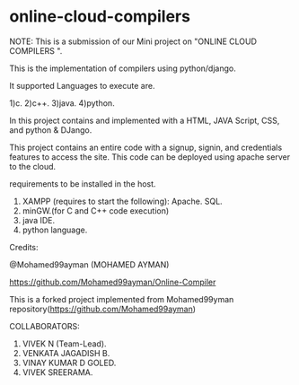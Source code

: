 # online-cloud-compilers

NOTE: This is a submission of our Mini project on "ONLINE CLOUD COMPILERS ".

This is the implementation of compilers using python/django.

It supported Languages to execute are.

1)c.
2)c++.
3)java.
4)python.

In this project contains and implemented with a HTML, JAVA Script, CSS, and python & DJango.

This project contains an entire code with a signup, signin, and credentials features to access the site.
This code can be deployed using apache server to the cloud.

requirements to be installed in the host.

1) XAMPP (requires to start the following):
    Apache.
    SQL. 
3) minGW.(for C and C++ code execution)
4) java IDE.
5) python language.

Credits:

@Mohamed99ayman (MOHAMED AYMAN)

https://github.com/Mohamed99ayman/Online-Compiler


This is a forked project implemented from Mohamed99yman repository(https://github.com/Mohamed99ayman)

COLLABORATORS:

1) VIVEK N (Team-Lead).
2) VENKATA JAGADISH B.
3) VINAY KUMAR D GOLED.
4) VIVEK SREERAMA.

